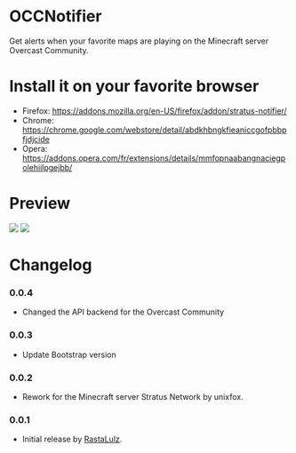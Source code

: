 # OCCNotifier
Get alerts when your favorite maps are playing on the Minecraft server Overcast Community.

# Install it on your favorite browser
* Firefox: https://addons.mozilla.org/en-US/firefox/addon/stratus-notifier/
* Chrome: https://chrome.google.com/webstore/detail/abdkhbngkfieaniccgofpbbpfjdjcide
* Opera: https://addons.opera.com/fr/extensions/details/mmfopnaabangnaciegpolehiilpgejbb/

# Preview
![](https://i.imgur.com/lPHGCKK.png)
![](https://i.imgur.com/utL8ZOk.jpg)

# Changelog
### 0.0.4
* Changed the API backend for the Overcast Community
### 0.0.3
* Update Bootstrap version
### 0.0.2
* Rework for the Minecraft server Stratus Network by unixfox.
### 0.0.1 
* Initial release by [RastaLulz](https://github.com/joshfoskett).